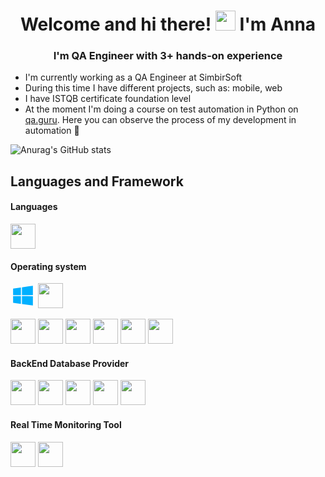 <h1 align="center">Welcome and hi there! <img src="https://github.com/blackcater/blackcater/raw/main/images/Hi.gif" height="32"/>  I'm Anna </h1> 
<h3 align="center">I'm QA Engineer with 3+ hands-on experience</h3>

- I'm currently working as a QA Engineer at SimbirSoft
- During this time I have different projects, such as: mobile, web
- I have ISTQB certificate foundation level
- At the moment I'm doing a course on test automation in Python on [qa.guru](https://qa.guru/). Here you can observe the process of my development in automation 🙂


![Anurag's GitHub stats](https://github-readme-stats.vercel.app/api?username=Annette-F&show_icons=true&theme=merko)

## Languages and Framework

#### Languages

<p align="left">
<img src="https://cdn.jsdelivr.net/gh/devicons/devicon@latest/icons/python/python-original.svg" width="40" heigth="40"/>
</p>

#### Operating system

<p align="left">
<svg xmlns="http://www.w3.org/2000/svg" x="0px" y="0px" width="40" height="40" viewBox="0 0 48 48">
<path fill="#00b0ff" d="M20 25.026L5.011 25 5.012 37.744 20 39.818zM22 25.03L22 40.095 42.995 43 43 25.066zM20 8.256L5 10.38 5.014 23 20 23zM22 7.973L22 23 42.995 23 42.995 5z"></path>
</svg>
<img src="https://cdn.jsdelivr.net/gh/devicons/devicon@latest/icons/linux/linux-original.svg" width="40" heigth="40"/>          
</p>



<p align="left">
<img src="https://cdn.jsdelivr.net/gh/devicons/devicon@latest/icons/pycharm/pycharm-original.svg" width="40" heigth="40"/>
<img src="https://cdn.jsdelivr.net/gh/devicons/devicon@latest/icons/pytest/pytest-original.svg" width="40" heigth="40"/>
<img src="https://cdn.jsdelivr.net/gh/devicons/devicon@latest/icons/jenkins/jenkins-original.svg" width="40" heigth="40"/>
<img src="https://cdn.jsdelivr.net/gh/devicons/devicon@latest/icons/postman/postman-original.svg" width="40" heigth="40"/>
<img src="https://cdn.jsdelivr.net/gh/devicons/devicon@latest/icons/jira/jira-original.svg" width="40" heigth="40"/>
<img src="https://cdn.jsdelivr.net/gh/devicons/devicon@latest/icons/confluence/confluence-original.svg" width="40" heigth="40"/>


#### BackEnd Database Provider

<img src="https://cdn.jsdelivr.net/gh/devicons/devicon@latest/icons/postgresql/postgresql-original.svg" width="40" heigth="40"/>
<img src="https://cdn.jsdelivr.net/gh/devicons/devicon@latest/icons/microsoftsqlserver/microsoftsqlserver-original.svg" width="40" heigth="40"/>                 
<img src="https://cdn.jsdelivr.net/gh/devicons/devicon@latest/icons/mysql/mysql-original.svg" width="40" heigth="40"/>
<img src="https://cdn.jsdelivr.net/gh/devicons/devicon@latest/icons/mongodb/mongodb-original.svg" width="40" heigth="40"/>
<img src="https://cdn.jsdelivr.net/gh/devicons/devicon@latest/icons/dbeaver/dbeaver-original.svg" width="40" heigth="40"/>

#### Real Time Monitoring Tool

<img src="https://cdn.jsdelivr.net/gh/devicons/devicon@latest/icons/kibana/kibana-original.svg" width="40" heigth="40"/>
<img src="https://cdn.jsdelivr.net/gh/devicons/devicon@latest/icons/grafana/grafana-original.svg" width="40" heigth="40"/>
          
          
                               
</p>
          

<!--
**Annette-F/Annette-F** is a ✨ _special_ ✨ repository because its `README.md` (this file) appears on your GitHub profile.

Here are some ideas to get you started:

- 🔭 I’m currently working on ...
- 🌱 I’m currently learning ...
- 👯 I’m looking to collaborate on ...
- 🤔 I’m looking for help with ...
- 💬 Ask me about ...
- 📫 How to reach me: ...
- 😄 Pronouns: ...
- ⚡ Fun fact: ...
-->

